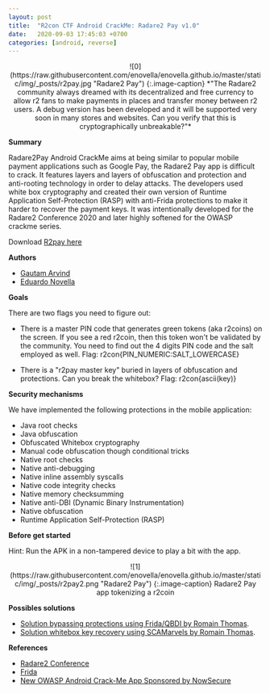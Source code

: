 ```yaml
---
layout: post
title:  "R2con CTF Android CrackMe: Radare2 Pay v1.0"
date:   2020-09-03 17:45:03 +0700
categories: [android, reverse]
---
```


<div style="text-align:center" markdown="1">
![0](https://raw.githubusercontent.com/enovella/enovella.github.io/master/static/img/_posts/r2pay.jpg "Radare2 Pay")
{:.image-caption}
*"The Radare2 community always dreamed with its decentralized and free currency to allow r2 fans to make payments in places and transfer money between r2 users. A debug version has been developed and it will be supported very soon in many stores and websites. Can you verify that this is cryptographically unbreakable?"*
</div>

**Summary**

Radare2Pay Android CrackMe aims at being similar to popular mobile payment applications such as Google Pay, the Radare2 Pay app is difficult to crack. It features layers and layers of obfuscation and protection and anti-rooting technology in order to delay attacks. The developers used white box cryptography and created their own version of Runtime Application Self-Protection (RASP) with anti-Frida protections to make it harder to recover the payment keys. It was intentionally developed for the Radare2 Conference 2020 and later highly softened for the OWASP crackme series.

Download [R2pay here](https://github.com/enovella/androidtrainings/raw/master/owasp-crackmes/r2pay/r2pay-v1.0.apk)

**Authors**

- [Gautam Arvind](https://twitter.com/darvincisec)
- [Eduardo Novella](https://twitter.com/enovella_)


**Goals**

There are two flags you need to figure out:

- There is a master PIN code that generates green tokens (aka r2coins) on the screen. If you see a red r2coin, then this token won't be validated by the community. You need to find out the 4 digits PIN code and the salt employed as well. Flag: r2con{PIN_NUMERIC:SALT_LOWERCASE}

- There is a "r2pay master key" buried in layers of obfuscation and protections. Can you break the whitebox? Flag: r2con{ascii(key)}

**Security mechanisms**

We have implemented the following protections in the mobile application:
- Java root checks
- Java obfuscation
- Obfuscated Whitebox cryptography
- Manual code obfuscation though conditional tricks
- Native root checks
- Native anti-debugging
- Native inline assembly syscalls
- Native code integrity checks
- Native memory checksumming
- Native anti-DBI (Dynamic Binary Instrumentation)
- Native obfuscation
- Runtime Application Self-Protection (RASP)

**Before get started**

Hint: Run the APK in a non-tampered device to play a bit with the app.

<div style="text-align:center" markdown="1">
![1](https://raw.githubusercontent.com/enovella/enovella.github.io/master/static/img/_posts/r2pay2.png "Radare2 Pay")
{:.image-caption}
Radare2 Pay app tokenizing a r2coin
</div>

**Possibles solutions**

- [Solution bypassing protections using Frida/QBDI by Romain Thomas](https://www.romainthomas.fr/post/20-09-r2con-obfuscated-whitebox-part1 "Solution by Romain Thomas").
- [Solution whitebox key recovery using SCAMarvels by Romain Thomas](https://www.romainthomas.fr/post/20-09-r2con-obfuscated-whitebox-part2 "Solution by Romain Thomas").


**References**

* [Radare2 Conference](https://rada.re/con)
* [Frida](https://www.frida.re/)
* [New OWASP Android Crack-Me App Sponsored by NowSecure](https://www.nowsecure.com/blog/2020/10/21/new-owasp-android-crack-me-app-sponsored-by-nowsecure)
